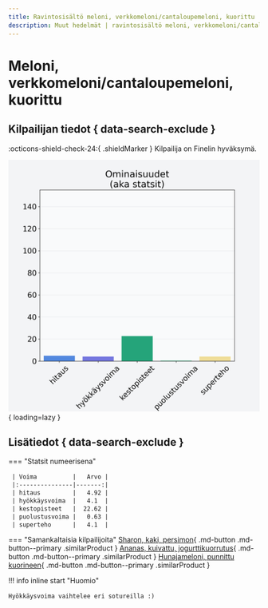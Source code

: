 ```yaml
---
title: Ravintosisältö meloni, verkkomeloni/cantaloupemeloni, kuorittu
description: Muut hedelmät | ravintosisältö meloni, verkkomeloni/cantaloupemeloni, kuorittu
---
```


# Meloni, verkkomeloni/cantaloupemeloni, kuorittu


## Kilpailijan tiedot { data-search-exclude }

:octicons-shield-check-24:{ .shieldMarker } Kilpailija on Finelin hyväksymä.

![Meloni, verkkomeloni/cantaloupemeloni, kuorittu](./images/meloni-verkkomeloni-cantaloupemeloni-kuorittu.png){ loading=lazy }

## Lisätiedot { data-search-exclude }
=== "Statsit numeerisena"

     | Voima          |   Arvo |
     |:---------------|-------:|
     | hitaus         |   4.92 |
     | hyökkäysvoima  |   4.1  |
     | kestopisteet   |  22.62 |
     | puolustusvoima |   0.63 |
     | superteho      |   4.1  |

=== "Samankaltaisia kilpailijoita"
    [Sharon, kaki, persimon](/sharon-kaki-persimon){ .md-button .md-button--primary .similarProduct }
    [Ananas, kuivattu, jogurttikuorrutus](/ananas-kuivattu-jogurttikuorrutus){ .md-button .md-button--primary .similarProduct }
    [Hunajameloni, punnittu kuorineen](/hunajameloni-punnittu-kuorineen){ .md-button .md-button--primary .similarProduct }

!!! info inline start "Huomio"

    Hyökkäysvoima vaihtelee eri sotureilla :)
